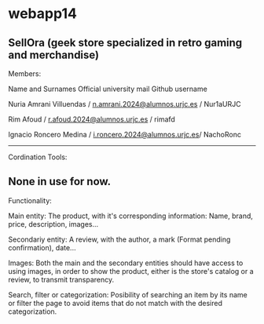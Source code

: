 # webapp14
SellOra (geek store specialized in retro gaming and merchandise)
--------------------------------------------------------------------------
Members:

Name and Surnames         Official university mail        Github username

Nuria Amrani Villuendas / n.amrani.2024@alumnos.urjc.es / Nur1aURJC

Rim Afoud               / r.afoud.2024@alumnos.urjc.es  / rimafd

Ignacio Roncero Medina  / i.roncero.2024@alumnos.urjc.es/ NachoRonc

--------------------------------------------------------------------------
Cordination Tools:

None in use for now.
--------------------------------------------------------------------------
Functionality:

Main entity: The product, with it's corresponding information: Name, brand, price, description, images...

Secondariy entity: A review, with the author, a mark (Format pending confirmation), date...

Images: Both the main and the secondary entities should have access to using images, in order to show the product,
either is the store's catalog or a review, to transmit transparency.

Search, filter or categorization: Posibility of searching an item by its name or filter the page to avoid 
items that do not match with the desired categorization.
